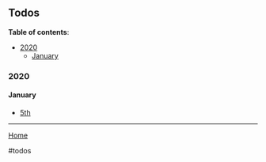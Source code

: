 ## Todos

**Table of contents**:

- [2020](#2020)
  - [January](#january)

### 2020

#### January

- [5th](/todos/2020/01/05/todos.md)

---

[Home](/)

#todos
